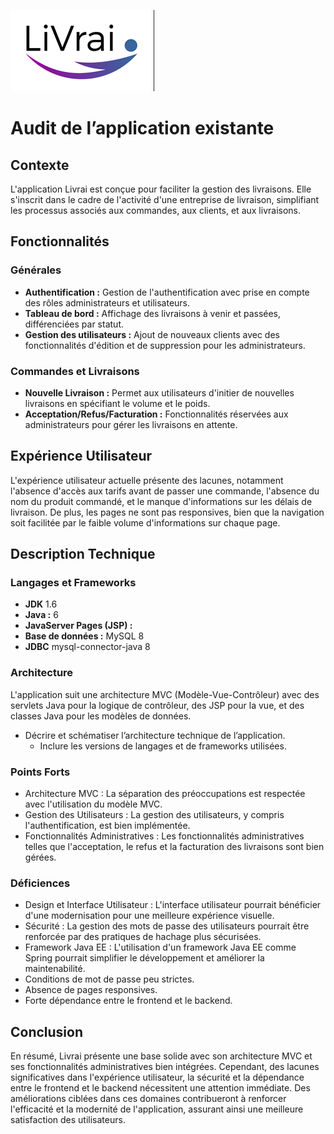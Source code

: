 ![Logo](logo.png)
# Audit de l’application existante

## Contexte
L'application Livrai est conçue pour faciliter la gestion des livraisons. Elle s'inscrit dans le cadre de l'activité d'une entreprise de livraison, simplifiant les processus associés aux commandes, aux clients, et aux livraisons.

## Fonctionnalités
### Générales
- **Authentification :** Gestion de l'authentification avec prise en compte des rôles administrateurs et utilisateurs.
- **Tableau de bord :** Affichage des livraisons à venir et passées, différenciées par statut.
- **Gestion des utilisateurs :** Ajout de nouveaux clients avec des fonctionnalités d'édition et de suppression pour les administrateurs.

### Commandes et Livraisons
- **Nouvelle Livraison :** Permet aux utilisateurs d'initier de nouvelles livraisons en spécifiant le volume et le poids.
- **Acceptation/Refus/Facturation :** Fonctionnalités réservées aux administrateurs pour gérer les livraisons en attente.

## Expérience Utilisateur
L'expérience utilisateur actuelle présente des lacunes, notamment l'absence d'accès aux tarifs avant de passer une commande, l'absence du nom du produit commandé, et le manque d'informations sur les délais de livraison. De plus, les pages ne sont pas responsives, bien que la navigation soit facilitée par le faible volume d'informations sur chaque page.

## Description Technique

### Langages et Frameworks
- **JDK** 1.6
- **Java :** 6
- **JavaServer Pages (JSP) :**
- **Base de données :** MySQL 8
- **JDBC** mysql-connector-java 8

### Architecture
L'application suit une architecture MVC (Modèle-Vue-Contrôleur) avec des servlets Java pour la logique de contrôleur, des JSP pour la vue, et des classes Java pour les modèles de données.

- Décrire et schématiser l’architecture technique de l’application.
  - Inclure les versions de langages et de frameworks utilisées.

### Points Forts
- Architecture MVC : La séparation des préoccupations est respectée avec l'utilisation du modèle MVC.
- Gestion des Utilisateurs : La gestion des utilisateurs, y compris l'authentification, est bien implémentée.
- Fonctionnalités Administratives : Les fonctionnalités administratives telles que l'acceptation, le refus et la facturation des livraisons sont bien gérées.

### Déficiences
- Design et Interface Utilisateur : L'interface utilisateur pourrait bénéficier d'une modernisation pour une meilleure expérience visuelle.
- Sécurité : La gestion des mots de passe des utilisateurs pourrait être renforcée par des pratiques de hachage plus sécurisées.
- Framework Java EE : L'utilisation d'un framework Java EE comme Spring pourrait simplifier le développement et améliorer la maintenabilité.
- Conditions de mot de passe peu strictes.
- Absence de pages responsives.
- Forte dépendance entre le frontend et le backend.

## Conclusion
En résumé, Livrai présente une base solide avec son architecture MVC et ses fonctionnalités administratives bien intégrées. Cependant, des lacunes significatives dans l'expérience utilisateur, la sécurité et la dépendance entre le frontend et le backend nécessitent une attention immédiate. Des améliorations ciblées dans ces domaines contribueront à renforcer l'efficacité et la modernité de l'application, assurant ainsi une meilleure satisfaction des utilisateurs.
